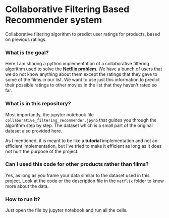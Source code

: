 # Collaborative Filtering Based Recommender system
Collaborative filtering algorithm to predict user ratings for products, based on previous ratings.

### What is the goal?
Here I am sharing a python implementation of a collaborative filtering algorithm used to solve the   [**Netflix problem**](https://en.wikipedia.org/wiki/Netflix_Prize).
We have a bunch of users that we do not know anything about them except the ratings that they gave to some of the films in our list. We want to use just this information to predict their possible ratings to other movies in the list that they haven't rated so far.

### What is in this repository?
Most importantly, the jupyter notebook file `collaborative_filtering_recommender.jpynb` that guides you through the algorithm step by step. The dataset which is a small part of the original dataset also provided here.

As I mentioned, it is meant to be like a **tutorial** implementation and not an efficient implementation, but I've tried to make it efficient as long as it does not hurt the purpose of the project.

### Can I used this code for other products rather than films?
Yes, as long as you frame your data similar to the dataset used in this project. Look at the code or the description file in the `netflix` folder to know more about the data.

### How to run it?
Just open the file by jupyter notebook and run all the cells.

